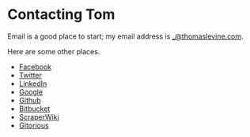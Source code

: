 # Contacting Tom
Email is a good place to start; my email address is
<a rel="me" href="mailto:_@thomaslevine.com">_@thomaslevine.com</a>.

Here are some other places.

* [Facebook](http://facebook.com/perluette)
* [Twitter](https://twitter.com/thomaslevine)
* [LinkedIn](https://www.linkedin.com/in/tlevine)
* [Google](https://plus.google.com/112237825767532686869)
* [Github](https://github.com/tlevine)
* [Bitbucket](https://bitbucket.org/tlevine)
* [ScraperWiki](https://scraperwiki.com/profiles/tlevine)
* [Gitorious](https://gitorious.org/tlevine)
